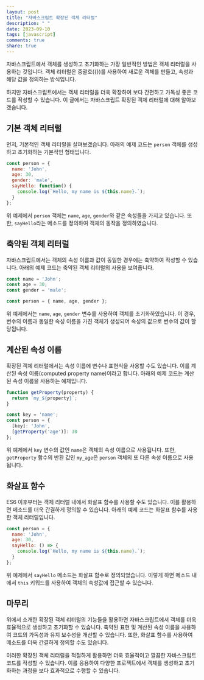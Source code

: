 ```yaml
---
layout: post
title: "자바스크립트 확장된 객체 리터럴"
description: " "
date: 2023-09-10
tags: [javascript]
comments: true
share: true
---
```


자바스크립트에서 객체를 생성하고 초기화하는 가장 일반적인 방법은 객체 리터럴을 사용하는 것입니다. 객체 리터럴은 중괄호({})를 사용하여 새로운 객체를 만들고, 속성과 해당 값을 정의하는 방식입니다. 

하지만 자바스크립트에서는 객체 리터럴을 더욱 확장하여 보다 간편하고 가독성 좋은 코드를 작성할 수 있습니다. 이 글에서는 자바스크립트 확장된 객체 리터럴에 대해 알아보겠습니다.

## 기본 객체 리터럴

먼저, 기본적인 객체 리터럴을 살펴보겠습니다. 아래의 예제 코드는 `person` 객체를 생성하고 초기화하는 기본적인 형태입니다.

```javascript
const person = {
  name: 'John',
  age: 30,
  gender: 'male',
  sayHello: function() {
    console.log(`Hello, my name is ${this.name}.`);
  }
};
```

위 예제에서 `person` 객체는 `name`, `age`, `gender`와 같은 속성들을 가지고 있습니다. 또한, `sayHello`라는 메소드를 정의하여 객체의 동작을 정의하였습니다.

## 축약된 객체 리터럴

자바스크립트에서는 객체의 속성 이름과 값이 동일한 경우에는 축약하여 작성할 수 있습니다. 아래의 예제 코드는 축약된 객체 리터럴의 사용을 보여줍니다.

```javascript
const name = 'John';
const age = 30;
const gender = 'male';

const person = { name, age, gender };
```

위 예제에서는 `name`, `age`, `gender` 변수를 사용하여 객체를 초기화하였습니다. 이 경우, 변수의 이름과 동일한 속성 이름을 가진 객체가 생성되어 속성의 값으로 변수의 값이 할당됩니다.

## 계산된 속성 이름

확장된 객체 리터럴에서는 속성 이름에 변수나 표현식을 사용할 수도 있습니다. 이를 계산된 속성 이름(computed property name)이라고 합니다. 아래의 예제 코드는 계산된 속성 이름을 사용하는 예제입니다.

```javascript
function getProperty(property) {
  return `my_${property}`;
}

const key = 'name';
const person = {
  [key]: 'John',
  [getProperty('age')]: 30
};
```

위 예제에서 `key` 변수의 값인 `name`은 객체의 속성 이름으로 사용됩니다. 또한, `getProperty` 함수의 반환 값인 `my_age`은 `person` 객체의 또 다른 속성 이름으로 사용됩니다.

## 화살표 함수

ES6 이후부터는 객체 리터럴 내에서 화살표 함수를 사용할 수도 있습니다. 이를 활용하면 메소드를 더욱 간결하게 정의할 수 있습니다. 아래의 예제 코드는 화살표 함수를 사용한 객체 리터럴입니다.

```javascript
const person = {
  name: 'John',
  age: 30,
  sayHello: () => {
    console.log(`Hello, my name is ${this.name}.`);
  }
};
```

위 예제에서 `sayHello` 메소드는 화살표 함수로 정의되었습니다. 이렇게 하면 메소드 내에서 `this` 키워드를 사용하여 객체의 속성값에 접근할 수 있습니다.

## 마무리

위에서 소개한 확장된 객체 리터럴의 기능들을 활용하면 자바스크립트에서 객체를 더욱 효율적으로 생성하고 초기화할 수 있습니다. 축약된 표현 및 계산된 속성 이름을 사용하여 코드의 가독성과 유지 보수성을 개선할 수 있습니다. 또한, 화살표 함수를 사용하여 메소드를 더욱 간결하게 정의할 수도 있습니다.

이러한 확장된 객체 리터럴을 적절하게 활용하면 더욱 효율적이고 깔끔한 자바스크립트 코드를 작성할 수 있습니다. 이를 응용하여 다양한 프로젝트에서 객체를 생성하고 초기화하는 과정을 보다 효과적으로 수행할 수 있습니다.